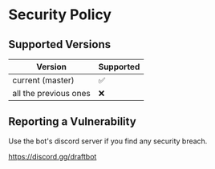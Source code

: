 # Security Policy

## Supported Versions

| Version               | Supported          |
|-----------------------|--------------------|
| current (master)      | :white_check_mark: |
| all the previous ones | :x:                |

## Reporting a Vulnerability

Use the bot's discord server if you find any security breach.

https://discord.gg/draftbot
